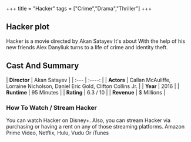 +++
title = "Hacker"
tags = ["Crime","Drama","Thriller"]
+++
## Hacker plot
Hacker is a movie directed by Akan Satayev It's about With the help of his new friends Alex Danyliuk turns to a life of crime and identity theft.
## Cast And Summary
| **Director**      | Akan Satayev |
    | :---        |    :----:   |
    |  **Actors** | Callan McAuliffe, Lorraine Nicholson, Daniel Eric Gold, Clifton Collins Jr. |
    | **Year**   | 2016    |
    |  **Runtime** | 95 Minutes |
    |  **Rating** | 6.3 / 10 | 
    |  **Revenue** | $ Millions |
### How To Watch / Stream Hacker
You can watch Hacker on Disney+.
Also, you can stream Hacker via purchasing or having a rent on any of those streaming platforms.
Amazon Prime Video, Netflix, Hulu, Vudu Or iTunes